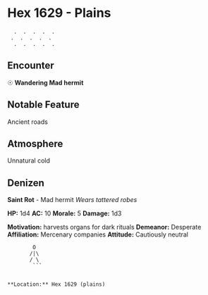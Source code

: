 # Hex 1629 - Plains
```
  .  .  .  .  .
 .  .  .  .  .
  .  .  .  .  .
```

## Encounter

☉ **Wandering Mad hermit**

## Notable Feature

Ancient roads

## Atmosphere

Unnatural cold

## Denizen

**Saint Rot** - Mad hermit
*Wears tattered robes*

**HP:** 1d4 **AC:** 10 **Morale:** 5
**Damage:** 1d3

**Motivation:** harvests organs for dark rituals
**Demeanor:** Desperate
**Affiliation:** Mercenary companies
**Attitude:** Cautiously neutral

```
        O
       /|\
       / \
        ```


**Location:** Hex 1629 (plains)
